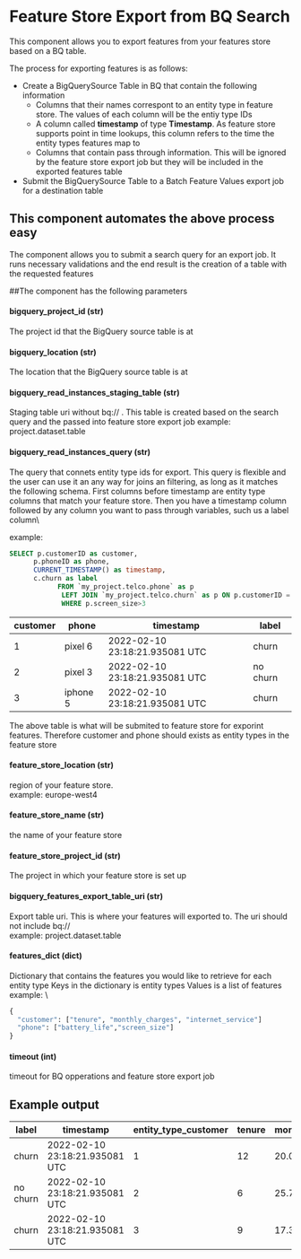 # Feature Store Export from BQ Search

This component allows you to export features from your features store based on a BQ table.

The process for exporting features is as follows:
* Create a BigQuerySource Table in BQ that contain the following information
  * Columns that their names correspont to an entity type in feature store. The values of each column will be the entiy type IDs 
  * A column called **timestamp** of type **Timestamp**. As feature store supports point in time lookups, this column refers to the time the entity types features map to
  * Columns that contain pass through information. This will be ignored by the feature store export job but they will be included in the exported features table
* Submit the BigQuerySource Table to a Batch Feature Values export job for a destination table

## This component automates the above process easy
The component allows you to submit a search query for an export job. It runs necessary validations and the end result is
the creation of a table with the requested features

##The component has the following parameters

#### bigquery_project_id (str)
The project id that the BigQuery source table is at

#### bigquery_location (str)
The location that the BigQuery source table is at

#### bigquery_read_instances_staging_table (str)
Staging table uri without bq://
. This table is created based on the search query and the passed into feature store export job
example: project.dataset.table 

#### bigquery_read_instances_query (str)
The query that connets entity type ids for export.
This query is flexible and the user can use it an any way for joins an filtering, as long as it matches the following
schema. First columns before timestamp are entity type columns that match your feature store. Then you have a timestamp 
column followed by any column you want to pass through variables, such us a label column\

example:
```SQL
SELECT p.customerID as customer, 
      p.phoneID as phone, 
      CURRENT_TIMESTAMP() as timestamp, 
      c.churn as label
            FROM `my_project.telco.phone` as p
             LEFT JOIN `my_project.telco.churn` as p ON p.customerID = c.customerID  
             WHERE p.screen_size>3
```

| customer | phone    |  timestamp | label    | 
|----------|----------|---|----------|
| 1        | pixel 6  | 2022-02-10 23:18:21.935081 UTC  | churn    |
| 2        | pixel 3  | 2022-02-10 23:18:21.935081 UTC  | no churn |
| 3        | iphone 5 | 2022-02-10 23:18:21.935081 UTC  | churn    |

The above table is what will be submited to feature store for exporint features.
Therefore customer and phone should exists as entity types in the feature store

#### feature_store_location (str)
region of your feature store.\
example: europe-west4

#### feature_store_name (str)
the name of your feature store

#### feature_store_project_id (str)
The project in which your feature store is set up

#### bigquery_features_export_table_uri (str)
Export table uri. This is where your features will exported to. The uri should not include bq://\
example: project.dataset.table

#### features_dict (dict)
Dictionary that contains the features you would like to retrieve for each entity type
Keys in the dictionary is entity types
Values is a list of features
\
example: \
```python
{
  "customer": ["tenure", "monthly_charges", "internet_service"]
  "phone": ["battery_life","screen_size"]
}
```

#### timeout (int)
timeout for BQ opperations and feature store export job

## Example output


| label    | timestamp                  | entity_type_customer | tenure | monthly_charges | internet_service | entity_type_phone | battery_life | screen_size | 
|----------|----------------------------|-----------------|--------|-----------------|------------------|-------------------|--------------|-------------|
| churn    | 2022-02-10 23:18:21.935081 UTC | 1           | 12     | 20.00           | yes              | pixel 6           | 48           | 6.4         |
| no churn | 2022-02-10 23:18:21.935081 UTC | 2           | 6      | 25.78           | yes              | pixel 3           | 36           | 5.5         |
| churn    | 2022-02-10 23:18:21.935081 UTC | 3           | 9      | 17.32           | no               | iphone 4          | 45           | 4           |
